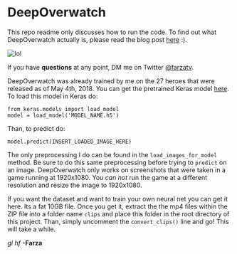 # DeepOverwatch

This repo readme only discusses how to run the code. To find out what DeepOverwatch actually is, please read the blog post [here](https://medium.com/@farzatv/deepoverwatch-combining-tensorflow-js-overwatch-and-music-1a84d4598bc0) :). 

![lol](https://s3-us-west-2.amazonaws.com/mood1995/medium/Screen+Shot+2018-05-04+at+8.23.31+PM.png)

If you have **questions** at any point, DM me on Twitter [@farzatv](https://twitter.com/FarzaTV).

DeepOverwatch was already trained by me on the 27 heroes that were released as of May 4th, 2018. You can get the pretrained Keras model [here](https://s3-us-west-2.amazonaws.com/mood1995/all_heroes_model.h5). To load this model in Keras do:

```
from keras.models import load_model
model = load_model('MODEL_NAME.h5')
```

Than, to predict do:
```
model.predict(INSERT_LOADED_IMAGE_HERE)
```

The only preprocessing I do can be found in the ```load_images_for_model``` method. Be sure to do this same preprocessing before trying to ```predict``` on an image. DeepOverwatch only works on screenshots that were taken in a game running at 1920x1080. You *can not* run the game at a different resolution and resize the image to 1920x1080.


If you want the dataset and want to train your own neural net you can get it here. Its a fat 10GB file. Once you get it, extract the the mp4 files within the ZIP file into a folder name ```clips``` and place this folder in the root directory of this project. Than, simply uncomment the ```convert_clips()``` line and go! This will take a while. 


*gl hf*
**-Farza**






